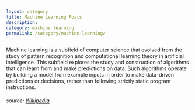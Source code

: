 ```yaml
---
layout: category
title: Machine Learning Posts
description:
category: machine learning
permalink: /category/machine-learning/
---
```



Machine learning is a subfield of computer science that evolved from the study of pattern recognition and computational learning theory in artificial intelligence. This subfield explores the study and construction of algorithms that can learn from and make predictions on data. Such algorithms operate by building a model from example inputs in order to make data-driven predictions or decisions, rather than following strictly static program instructions.

###### source: [Wikipedia](https://en.wikipedia.org/wiki/Machine_learning)